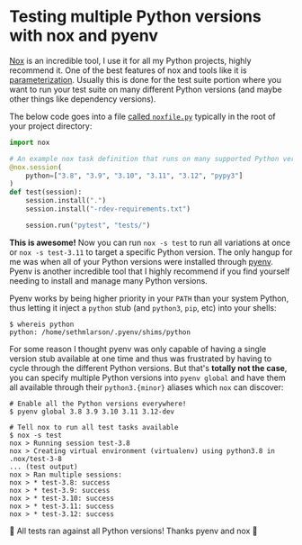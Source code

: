 # Testing multiple Python versions with nox and pyenv

[Nox](https://nox.thea.codes) is an incredible tool, I use it for all my Python projects, highly recommend it.
One of the best features of nox and tools like it is [parameterization](https://nox.thea.codes/en/stable/config.html#parametrizing-sessions).
Usually this is done for the test suite portion where you want to run your test
suite on many different Python versions (and maybe other things like dependency versions).

The below code goes into a file [called `noxfile.py`](https://nox.thea.codes/en/stable/config.html) typically in the root of your project directory:

```python
import nox

# An example nox task definition that runs on many supported Python versions:
@nox.session(
    python=["3.8", "3.9", "3.10", "3.11", "3.12", "pypy3"]
)
def test(session):
    session.install(".")
    session.install("-rdev-requirements.txt")

    session.run("pytest", "tests/")
```

**This is awesome!** Now you can run `nox -s test` to run all variations at once
or `nox -s test-3.11` to target a specific Python version. The only hangup for me was
when all of your Python versions were installed through [pyenv](https://github.com/pyenv/pyenv).
Pyenv is another incredible tool that I highly recommend if you find yourself needing to install
and manage many Python versions.

Pyenv works by being higher priority in your `PATH` than your system Python, thus letting it
inject a `python` stub (and `python3`, `pip`, etc) into your shells:

```shell
$ whereis python
python: /home/sethmlarson/.pyenv/shims/python
```

For some reason I thought pyenv was only capable of having a single version stub available at one time
and thus was frustrated by having to cycle through the different Python versions. But that's **totally not
the case**, you can specify multiple Python versions into `pyenv global` and have them all available through
their `python3.{minor}` aliases which `nox` can discover:

```shell
# Enable all the Python versions everywhere!
$ pyenv global 3.8 3.9 3.10 3.11 3.12-dev

# Tell nox to run all test tasks available
$ nox -s test
nox > Running session test-3.8
nox > Creating virtual environment (virtualenv) using python3.8 in .nox/test-3-8
... (test output)
nox > Ran multiple sessions:
nox > * test-3.8: success
nox > * test-3.9: success
nox > * test-3.10: success
nox > * test-3.11: success
nox > * test-3.12: success
```

🥳 All tests ran against all Python versions! Thanks pyenv and nox 💜
